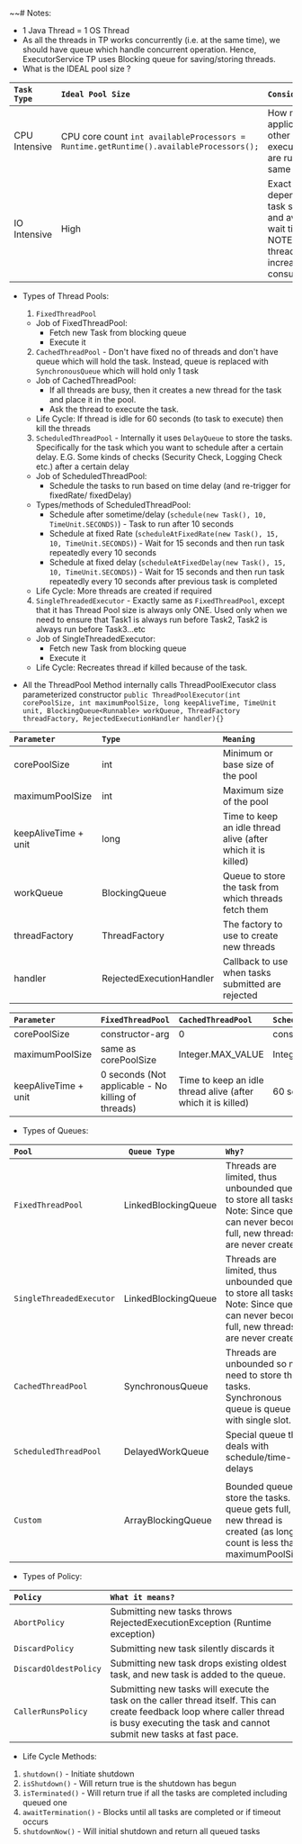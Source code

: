 ~~# Notes:

- 1 Java Thread = 1 OS Thread
- As all the threads in TP works concurrently (i.e. at the same time), we should have queue which handle concurrent
  operation. Hence, ExecutorService TP uses Blocking queue for saving/storing threads.
- What is the IDEAL pool size ?

| `Task Type`   | `Ideal Pool Size`                                                                      | `Consideration`                                                                                                                                    |
|:--------------|:---------------------------------------------------------------------------------------|:---------------------------------------------------------------------------------------------------------------------------------------------------|
| CPU Intensive | CPU core count `int availableProcessors = Runtime.getRuntime().availableProcessors();` | How many other applications (or other executors/threads) are running on same CPU                                                                   |
| IO Intensive  | High                                                                                   | Exact number will depend on rate of task submissions and average task wait time.<br/> NOTE: Too many threads will increase memory consumption too. |

- Types of Thread Pools:
    1. `FixedThreadPool`

    - Job of FixedThreadPool:
        - Fetch new Task from blocking queue
        - Execute it

    2. `CachedThreadPool` - Don't have fixed no of threads and don't have queue which will hold the task. Instead, queue
       is replaced with `SynchronousQueue` which will hold only 1 task

    - Job of CachedThreadPool:
        - If all threads are busy, then it creates a new thread for the task and place it in the pool.
        - Ask the thread to execute the task.
    - Life Cycle: If thread is idle for 60 seconds (to task to execute) then kill the threads

    3. `ScheduledThreadPool` - Internally it uses `DelayQueue` to store the tasks. Specifically for the task which you
       want to schedule after a certain delay. E.G. Some kinds of checks (Security Check, Logging Check etc.) after a
       certain delay

    - Job of ScheduledThreadPool:
        - Schedule the tasks to run based on time delay (and re-trigger for fixedRate/ fixedDelay)
    - Types/methods of ScheduledThreadPool:
        - Schedule after sometime/delay (`schedule(new Task(), 10, TimeUnit.SECONDS)`) - Task to run after 10 seconds
        - Schedule at fixed Rate (`scheduleAtFixedRate(new Task(), 15, 10, TimeUnit.SECONDS)`) - Wait for 15 seconds and
          then run task repeatedly every 10 seconds
        - Schedule at fixed delay (`scheduleAtFixedDelay(new Task(), 15, 10, TimeUnit.SECONDS)`) - Wait for 15 seconds
          and then run task repeatedly every 10 seconds after previous task is completed
    - Life Cycle: More threads are created if required

    4. `SingleThreadedExecutor` - Exactly same as `FixedThreadPool`, except that it has Thread Pool size is always only
       ONE. Used only when we need to ensure that Task1 is always run before Task2, Task2 is always run before
       Task3...etc

    - Job of SingleThreadedExecutor:
        - Fetch new Task from blocking queue
        - Execute it
    - Life Cycle: Recreates thread if killed because of the task.

- All the ThreadPool Method internally calls ThreadPoolExecutor class parameterized constructor
  `public ThreadPoolExecutor(int corePoolSize,
  int maximumPoolSize,
  long keepAliveTime,
  TimeUnit unit,
  BlockingQueue<Runnable> workQueue,
  ThreadFactory threadFactory,
  RejectedExecutionHandler handler){}`

| `Parameter`          | `Type`                   | `Meaning`                                                    |
|:---------------------|:-------------------------|:-------------------------------------------------------------|
| corePoolSize         | int                      | Minimum or base size of the pool                             |
| maximumPoolSize      | int                      | Maximum size of the pool                                     |
| keepAliveTime + unit | long                     | Time to keep an idle thread alive (after which it is killed) |
| workQueue            | BlockingQueue            | Queue to store the task from which threads fetch them        |
| threadFactory        | ThreadFactory            | The factory to use to create new threads                     |
| handler              | RejectedExecutionHandler | Callback to use when tasks submitted are rejected            |

| `Parameter`          | `FixedThreadPool`                                  | `CachedThreadPool`                                           | `ScheduledThreadPool` | `SingleThreadedExecutor`                                     |
|:---------------------|:---------------------------------------------------|:-------------------------------------------------------------|:----------------------|:-------------------------------------------------------------|
| corePoolSize         | constructor-arg                                    | 0                                                            | constructor-arg       | 1                                                            |
| maximumPoolSize      | same as corePoolSize                               | Integer.MAX_VALUE                                            | Integer.MAX_VALUE     | 1                                                            |
| keepAliveTime + unit | 0 seconds (Not applicable - No killing of threads) | Time to keep an idle thread alive (after which it is killed) | 60 seconds            | 0 seconds  (Not applicable - No killing or creation threads) |

- Types of Queues:

| `Pool`                   | ` Queue Type`       | `Why?`                                                                                                                                    |
|:-------------------------|:--------------------|:------------------------------------------------------------------------------------------------------------------------------------------|
| `FixedThreadPool`        | LinkedBlockingQueue | Threads are limited, thus unbounded queue to store all tasks.<br/> Note: Since queue can never become full, new threads are never created |
| `SingleThreadedExecutor` | LinkedBlockingQueue | Threads are limited, thus unbounded queue to store all tasks.<br/> Note: Since queue can never become full, new threads are never created |
| `CachedThreadPool`       | SynchronousQueue    | Threads are unbounded so no need to store the tasks. Synchronous queue is queue with single slot.                                         |
| `ScheduledThreadPool`    | DelayedWorkQueue    | Special queue that deals with schedule/time-delays                                                                                        |
|                          |                     |                                                                                                                                           |
| `Custom`                 | ArrayBlockingQueue  | Bounded queue store the tasks. If queue gets full, new thread is created (as long as count is less than maximumPoolSize)                  |

- Types of Policy:

| `Policy`              | `What it means?`                                                                                                                                                                               |
|:----------------------|:-----------------------------------------------------------------------------------------------------------------------------------------------------------------------------------------------|
| `AbortPolicy`         | Submitting new tasks throws RejectedExecutionException (Runtime exception)                                                                                                                     |
| `DiscardPolicy`       | Submitting new task silently discards it                                                                                                                                                       |
| `DiscardOldestPolicy` | Submitting new task drops existing oldest task, and new task is added to the queue.                                                                                                            |
| `CallerRunsPolicy`    | Submitting new tasks will execute the task on the caller thread itself. This can create feedback loop where caller thread is busy executing the task and cannot submit new tasks at fast pace. |

- Life Cycle Methods:

1. `shutdown()` - Initiate shutdown
2. `isShutdown()` - Will return true is the shutdown has begun
3. `isTerminated()` - Will return true if all the tasks are completed including queued one
4. `awaitTermination()` - Blocks until all tasks are completed or if timeout occurs
5. `shutdownNow()` - Will initial shutdown and return all queued tasks